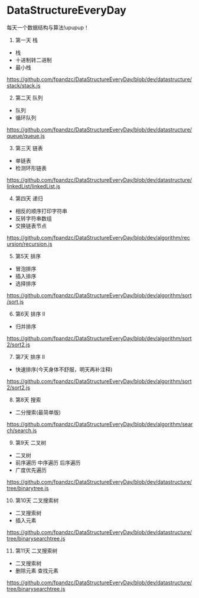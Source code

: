 # DataStructureEveryDay
每天一个数据结构与算法!upupup！

1. 第一天 栈 
- 栈 
- 十进制转二进制
- 最小栈

https://github.com/fpandzc/DataStructureEveryDay/blob/dev/datastructure/stack/stack.js

2. 第二天 队列
- 队列
- 循环队列

 https://github.com/fpandzc/DataStructureEveryDay/blob/dev/datastructure/queue/queue.js

3. 第三天 链表
- 单链表
- 检测环形链表

https://github.com/fpandzc/DataStructureEveryDay/blob/dev/datastructure/linkedList/linkedList.js

4. 第四天 递归
- 相反的顺序打印字符串
- 反转字符串数组
- 交换链表节点

https://github.com/fpandzc/DataStructureEveryDay/blob/dev/algorithm/recursion/recursion.js

5. 第5天 排序
- 冒泡排序
- 插入排序
- 选择排序

https://github.com/fpandzc/DataStructureEveryDay/blob/dev/algorithm/sort/sort.js

6. 第6天 排序 Ⅱ
- 归并排序

https://github.com/fpandzc/DataStructureEveryDay/blob/dev/algorithm/sort2/sort2.js

7. 第7天 排序 Ⅱ
- 快速排序(今天身体不舒服，明天再补注释)

https://github.com/fpandzc/DataStructureEveryDay/blob/dev/algorithm/sort2/sort2.js

8. 第8天 搜索
- 二分搜索(最简单版)

https://github.com/fpandzc/DataStructureEveryDay/blob/dev/algorithm/search/search.js

9. 第9天 二叉树
- 二叉树
- 前序遍历 中序遍历 后序遍历 
- 广度优先遍历

https://github.com/fpandzc/DataStructureEveryDay/blob/dev/datastructure/tree/binarytree.js

10. 第10天 二叉搜索树
- 二叉搜索树
- 插入元素

https://github.com/fpandzc/DataStructureEveryDay/blob/dev/datastructure/tree/binarysearchtree.js

11. 第11天 二叉搜索树
- 二叉搜索树
- 删除元素 查找元素

https://github.com/fpandzc/DataStructureEveryDay/blob/dev/datastructure/tree/binarysearchtree.js